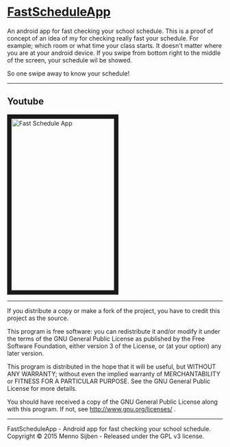 # [FastScheduleApp](https://github.com/mpsijben/FastScheduleApp)

An android app for fast checking your school schedule. This is a proof of concept of an idea of my for checking really fast your schedule. For example; which room or what time your class starts. It doesn't matter where you are at your android device. If you swipe from bottom right to the middle of the screen, your schedule wil be showed. 

So one swipe away to know your schedule!

***

## Youtube

<a href="http://www.youtube.com/watch?feature=player_embedded&v=4rsZVBauULM
" target="_blank"><img src="http://screenshu.com/static/uploads/temporary/3m/3i/ib/eklvx6.jpg" 
alt="Fast Schedule App" width="240" height="400" border="10" /></a>

***

If you distribute a copy or make a fork of the project, you have to credit this project as the source.

This program is free software: you can redistribute it and/or modify it under the terms of the GNU General Public License as published by the Free Software Foundation, either version 3 of the License, or (at your option) any later version.

This program is distributed in the hope that it will be useful, but WITHOUT ANY WARRANTY; without even the implied warranty of MERCHANTABILITY or FITNESS FOR A PARTICULAR PURPOSE. See the GNU General Public License for more details.

You should have received a copy of the GNU General Public License along with this program. If not, see http://www.gnu.org/licenses/ .

***

FastScheduleApp - Android app for fast checking your school schedule.
Copyright © 2015  Menno Sijben - Released under the GPL v3 license.
